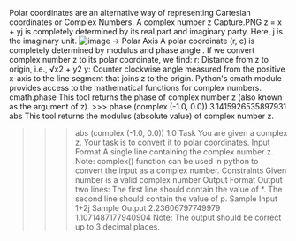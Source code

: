 Polar coordinates are an alternative way of representing Cartesian coordinates or Complex Numbers.
A complex number z
Capture.PNG
z = x + yj
is completely determined by its real part and imaginary party. Here, j is the imaginary unit.
![image](https://github.com/Kumarbegnier/Hacker-Rank/assets/49531334/8e578b81-2a35-4185-bba4-c06275d1a6d8)
→ Polar Axis
A polar coordinate (r, c)
is completely determined by modulus and phase angle .
If we convert complex number z to its polar coordinate, we find:
r: Distance from z to origin, i.e., √x2 + y2
y: Counter clockwise angle measured from the positive x-axis to the line segment that joins z to the origin.
Python's cmath module provides access to the mathematical functions for complex numbers.
cmath.phase
This tool returns the phase of complex number z (also known as the argument of z).                                                       >>> phase (complex (-1.0, 0.0))
3.1415926535897931
abs
This tool returns the modulus (absolute value) of complex number z.
>>> abs (complex (-1.0, 0.0))
1.0
Task
You are given a complex z. Your task is to convert it to polar coordinates.
Input Format
A single line containing the complex number z. Note: complex() function can be used in python to convert the input as a
complex number.
Constraints
Given number is a valid complex number
Output Format
Output two lines:
The first line should contain the value of *.
The second line should contain the value of p.
Sample Input
1+2j
Sample Output
2.23606797749979
1.1071487177940904
Note: The output should be correct up to 3 decimal places.
